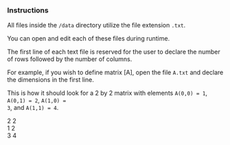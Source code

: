 ### Instructions

All files inside the <code>/data</code> directory utilize the file extension <code>.txt</code>.

You can open and edit each of these files during runtime.

The first line of each text file is reserved for the user to declare the number of rows followed by the number of columns.

For example, if you wish to define matrix [A], open the file <code>A.txt</code> and declare the dimensions in the first line.

This is how it should look for a 2 by 2 matrix with elements <code>A(0,0) = 1</code>, <code>A(0,1) = 2</code>, <code>A(1,0) = 3</code>, and <code>A(1,1) = 4</code>.

2 2 <br>
1 2 <br>
3 4

